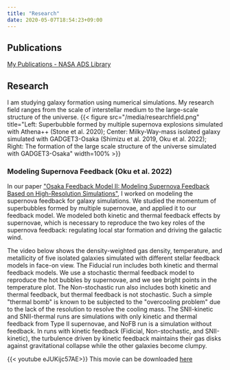 ```yaml
---
title: "Research"
date: 2020-05-07T18:54:23+09:00
---
```


## Publications

[My Publications - NASA ADS Library](https://ui.adsabs.harvard.edu/public-libraries/nh_1-GaxRliz19Uv7IJ2XA)

## Research

I am studying galaxy formation using numerical simulations.
My research field ranges from the scale of interstellar medium to the large-scale structure of the universe.
{{< figure src="/media/researchfield.png" title="Left: Superbubble formed by multiple supernova explosions simulated with Athena++ (Stone et al. 2020); Center: Milky-Way-mass isolated galaxy simulated with GADGET3-Osaka (Shimizu et al. 2019, Oku et al. 2022); Right: The formation of the large scale structure of the universe simulated with GADGET3-Osaka" width=100% >}}

### Modeling Supernova Feedback (Oku et al. 2022)
In our paper ["Osaka Feedback Model II: Modeling Supernova Feedback Based on High-Resolution Simulations"](https://arxiv.org/abs/2201.00970), I worked on modeling the supernova feedback for galaxy simulations. We studied the momentum of superbubbles formed by multiple supernovae, and applied it to our feedback model. We modeled both kinetic and thermal feedback effects by supernovae, which is necessary to reproduce the two key roles of the supernova feedback: regulating local star formation and driving the galactic wind.

The video below shows the density-weighted gas density, temperature, and metallicity of five isolated galaxies simulated with different stellar feedback models in face-on view. The Fiducial run includes both kinetic and thermal feedback models. We use a stochastic thermal feedback model to reproduce the hot bubbles by supernovae, and we see bright points in the temperature plot.
The Non-stochastic run also includes both kinetic and thermal feedback, but thermal feedback is not stochastic. Such a simple "thermal bomb" is known to be subjected to the "overcooling problem" due to the lack of the resolution to resolve the cooling mass.
The SNII-kinetic and SNII-thermal runs are simulations with only kinetic and thermal feedback from Type II supernovae, and NoFB run is a simulation without feedback. In runs with kinetic feedback (Fidicial, Non-stochastic, and SNII-kinetic), the turbulence driven by kinetic feedback maintains their gas disks against gravitational collapse while the other galaxies become clumpy.

{{< youtube eJUKijc57AE>}}
This movie can be downloaded [here](https://www.dropbox.com/scl/fi/t87s2j95znsdehxxtl94j/faceon.mp4?rlkey=rofltg97endy91raqglm8vi4b&dl=0)
